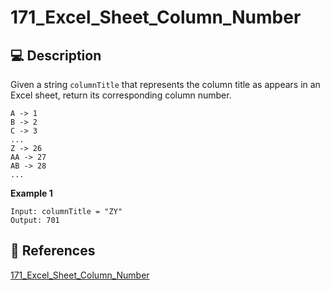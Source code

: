 # 171_Excel_Sheet_Column_Number

## 💻 Description

Given a string `columnTitle` that represents the column title as appears in an Excel sheet, return its corresponding column number.

```
A -> 1
B -> 2
C -> 3
...
Z -> 26
AA -> 27
AB -> 28
...
```

**Example 1**

```
Input: columnTitle = "ZY"
Output: 701
```

## 🔗 References

[171_Excel_Sheet_Column_Number](https://leetcode.com/problems/excel-sheet-column-number/description/)
